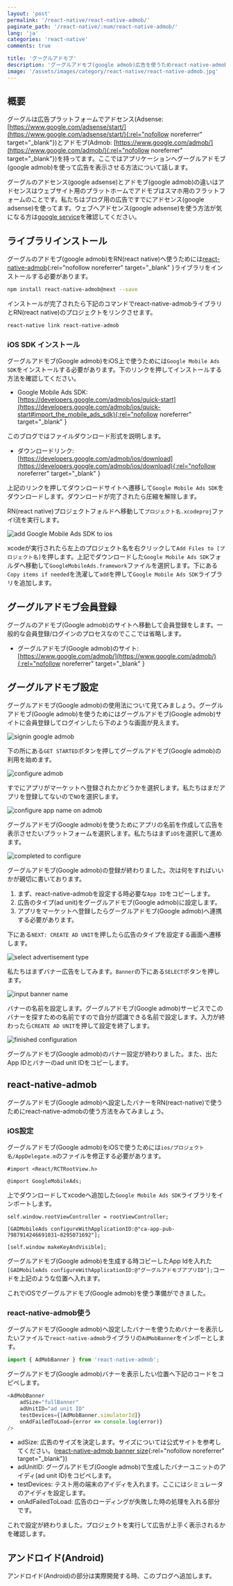 ```yaml
---
layout: 'post'
permalink: '/react-native/react-native-admob/'
paginate_path: '/react-native/:num/react-native-admob/'
lang: 'ja'
categories: 'react-native'
comments: true

title: 'グーグルアドモブ'
description: 'グーグルアドモブ(google admob)広告を使うためreact-native-admobライブラリを使ってみましょう。'
image: '/assets/images/category/react-native/react-native-admob.jpg'
---
```



## 概要
グーグルは広告プラットフォームでアドセンス(Adsense: [https://www.google.com/adsense/start/](https://www.google.com/adsense/start/){:rel="nofollow noreferrer" target="_blank"})とアドモブ(Admob: [https://www.google.com/admob/](https://www.google.com/admob/){:rel="nofollow noreferrer" target="_blank"})を持ってます。ここではアプリケーションへグーグルアドモブ(google admob)を使って広告を表示させる方法について話します。

グーグルのアドセンス(google adsense)とアドモブ(google admob)の違いはアドセンスはウェブサイト用のプラットホームでアドモブはスマホ用のフラットフォームのことです。私たちはブログ用の広告ですでにアドセンス(google adsense)を使ってます。ウェブへアドセンス(google adsense)を使う方法が気になる方は[google service]({{site.url}}/jekyll/google-service/)を確認してください。

## ライブラリインストール
グーグルのアドモブ(google admob)をRN(react native)へ使うためには[react-native-admob](https://github.com/sbugert/react-native-admob){:rel="nofollow noreferrer" target="_blank" }ライブラリをインストールする必要があります。

```bash
npm install react-native-admob@next --save
```

インストールが完了されたら下記のコマンドでreact-native-admobライブラリとRN(react native)のプロジェクトをリンクさせます。

```bash
react-native link react-native-admob
```

### iOS SDK インストール
グーグルアドモブ(Google admob)をiOS上で使うためには```Google Mobile Ads SDK```をインストールする必要があります。下のリンクを押してインストールする方法を確認してください。

- Google Mobile Ads SDK: [https://developers.google.com/admob/ios/quick-start](https://developers.google.com/admob/ios/quick-start#import_the_mobile_ads_sdk){:rel="nofollow noreferrer" target="_blank" }

このブログではファイルダウンロード形式を説明します。

- ダウンロードリンク: [https://developers.google.com/admob/ios/download](https://developers.google.com/admob/ios/download){:rel="nofollow noreferrer" target="_blank" }

上記のリンクを押してダウンロードサイトへ遷移して```Google Mobile Ads SDK```をダウンロードします。ダウンロードが完了されたら圧縮を解除します。

RN(react native)プロジェクトフォルドへ移動して```プロジェクト名.xcodeproj```ファイl流を実行します。

![add Google Mobile Ads SDK to ios ](/assets/images/category/react-native/react-native-admob/add_sdk.png)

xcodeが実行されたら左上のプロジェクト名を右クリックして```Add Files to [プロジェクト名]```を押します。上記でダウンロードした```Google Mobile Ads SDK```フォルダへ移動して```GoogleMobileAds.framework```ファイルを選択します。下にある```Copy items if needed```を洗濯して```add```を押して```Google Mobile Ads SDK```ライブラリを追加します。

## グーグルアドモブ会員登録
グーグルのアドモブ(Google admob)のサイトへ移動して会員登録をします。一般的な会員登録/ログインのプロセスなのでここでは省略します。

- グーグルアドモブ(Google admob)のサイト: [https://www.google.com/admob/](https://www.google.com/admob/){:rel="nofollow noreferrer" target="_blank" }

## グーグルアドモブ設定
グーグルアドモブ(Google admob)の使用法について見てみましょう。グーグルアドモブ(Google admob)を使うためにはグーグルアドモブ(Google admob)サイトに会員登録してログインしたら下のような画面が見えます。

![signin google admob](/assets/images/category/react-native/react-native-admob/signin_google_admob.png)

下の所にある```GET STARTED```ボタンを押してグーグルアドモブ(Google admob)の利用を始めます。

![configure admob](/assets/images/category/react-native/react-native-admob/configure_admob.png)

すでにアプリがマーケットへ登録されたかどうかを選択します。私たちはまだアプリを登録してないので```NO```を選択します。

![configure app name on admob](/assets/images/category/react-native/react-native-admob/configure_app_name.png)

グーグルアドモブ(Google admob)を使うためにアプリの名前を作成して広告を表示させたいプラットフォームを選択します。私たちはまず```iOS```を選択して進めます。

![completed to configure](/assets/images/category/react-native/react-native-admob/completed_configure.png)

グーグルアドモブ(Google admob)の登録が終わりました。次は何をすればいいかが親切に書いております。

1. まず、react-native-admobを設定する時必要な```App ID```をコピーします。
1. 広告のタイプ(ad unit)をグーグルアドモブ(Google admob)に設定します。
1. アプリをマーケットへ登録したらグーグルアドモブ(Google admob)へ連携する必要があります。

下にある```NEXT: CREATE AD UNIT```を押したら広告のタイプを設定する画面へ遷移します。

![select advertisement type](/assets/images/category/react-native/react-native-admob/select_ad_uni.png)

私たちはまずバナー広告をしてみます。```Banner```の下にある```SELECT```ボタンを押します。

![input banner name](/assets/images/category/react-native/react-native-admob/set_banner_name.png)

バナーの名前を設定します。グーグルアドモブ(Google admob)サービスでこのバナーを探すための名前ですので自分が認識できる名前で設定します。入力が終わったら```CREATE AD UNIT```を押して設定を終了します。

![finished configuration](/assets/images/category/react-native/react-native-admob/finished_configuration.png)

グーグルアドモブ(Google admob)のバナー設定が終わりました。また、出たApp IDとバナーのad unit IDをコピーします。

## react-native-admob
グーグルアドモブ(Google admob)へ設定したバナーをRN(react-native)で使うためにreact-native-admobの使う方法をみてみましょう。

### iOS設定
グーグルアドモブ(Google admob)をiOSで使うためには```ios/プロジェクト名/AppDelegate.m```のファイルを修正する必要があります。

```
#import <React/RCTRootView.h>

@import GoogleMobileAds;
```

上でダウンロードしてxcodeへ追加した```Google Mobile Ads SDK```ライブラリをインポートします。

```
self.window.rootViewController = rootViewController;

[GADMobileAds configureWithApplicationID:@"ca-app-pub-7987914246691031~8295071692"];

[self.window makeKeyAndVisible];
```

グーグルアドモブ(Google admob)を生成する時コピーしたApp Idを入れた```[GADMobileAds configureWithApplicationID:@"グーグルアドモブアプリID"];```コードを上記のような位置へ入れます。

これでiOSでグーグルアドモブ(Google admob)を使う準備ができました。

### react-native-admob使う
グーグルアドモブ(Google admob)へ設定したバナーを使うためバナーを表示したいファイルで```react-native-admob```ライブラリの```AdMobBanner```をインポーとします。

```js
import { AdMobBanner } from 'react-native-admob';
```

グーグルアドモブ(Google admob)バナーを表示したい位置へ下記のコードをコピペします。

```js
<AdMobBanner
    adSize="fullBanner"
    adUnitID="ad unit ID"
    testDevices={[AdMobBanner.simulatorId]}
    onAdFailedToLoad={error => console.log(error)}
/>
```
- adSize: 広告のサイズを決定します。サイズについては公式サイトを参考してください。([react-native-admob banner size](https://github.com/sbugert/react-native-admob#admobbanner){:rel="nofollow noreferrer" target="_blank"})
- adUnitID: グーグルアドモブ(Google admob)で生成したバナーユニットのアイディ(ad unit ID)をコピペします。
- testDevices: テスト用の端末のアイディを入れます。ここにはシミュレータのアイディを設定します。
- onAdFailedToLoad: 広告のローディングが失敗した時の処理を入れる部分です。

これで設定が終わりました。プロジェクトを実行して広告が上手く表示されるかを確認します。

## アンドロイド(Android)
アンドロイド(Android)の部分は実際開発する時、このブログへ追加します。

